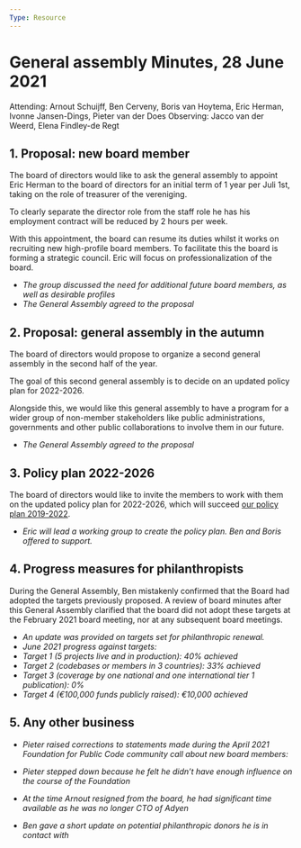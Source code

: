 ```yaml
---
Type: Resource
---
```


# General assembly Minutes, 28 June 2021


Attending: Arnout Schuijff, Ben Cerveny, Boris van Hoytema, Eric Herman, Ivonne Jansen-Dings, Pieter van der Does
Observing: Jacco van der Weerd, Elena Findley-de Regt

  

## 1. Proposal: new board member

The board of directors would like to ask the general assembly to appoint Eric Herman to the board of directors for an initial term of 1 year per Juli 1st, taking on the role of treasurer of the vereniging.  
  
To clearly separate the director role from the staff role he has his employment contract will be reduced by 2 hours per week.  
  
With this appointment, the board can resume its duties whilst it works on recruiting new high-profile board members. To facilitate this the board is forming a strategic council. Eric will focus on professionalization of the board.

- *The group discussed the need for additional future board members, as well as desirable profiles*
-   *The General Assembly agreed to the proposal*
    
## 2. Proposal: general assembly in the autumn

The board of directors would propose to organize a second general assembly in the second half of the year.

The goal of this second general assembly is to decide on an updated policy plan for 2022-2026.

Alongside this, we would like this general assembly to have a program for a wider group of non-member stakeholders like public administrations, governments and other public collaborations to involve them in our future.

-   *The General Assembly agreed to the proposal*
    

## 3. Policy plan 2022-2026

The board of directors would like to invite the members to work with them on the updated policy plan for 2022-2026, which will succeed [our policy plan 2019-2022](https://about.publiccode.net/organization/policy-plan.html).


-   *Eric will lead a working group to create the policy plan. Ben and Boris offered to support.*
    

## 4. Progress measures for philanthropists

During the General Assembly, Ben mistakenly confirmed that the Board had adopted the targets previously proposed. A review of board minutes after this General Assembly clarified that the board did not adopt these targets at the February 2021 board meeting, nor at any subsequent board meetings.

-  *An update was provided on targets set for philanthropic renewal.*
-   *June 2021 progress against targets:*
  -   *Target 1 (5 projects live and in production): 40% achieved*
  -   *Target 2 (codebases or members in 3 countries): 33% achieved*
  -   *Target 3 (coverage by one national and one international tier 1 publication): 0%*
  -   *Target 4 (€100,000 funds publicly raised): €10,000 achieved*
    

## 5. Any other business

-  *Pieter raised corrections to statements made during the April 2021 Foundation for Public Code community call about new board members:*
  - *Pieter stepped down because he felt he didn’t have enough influence on the course of the Foundation*
  -  *At the time Arnout resigned from the board, he had significant time available as he was no longer CTO of Adyen*
    

-   *Ben gave a short update on potential philanthropic donors he is in contact with*
